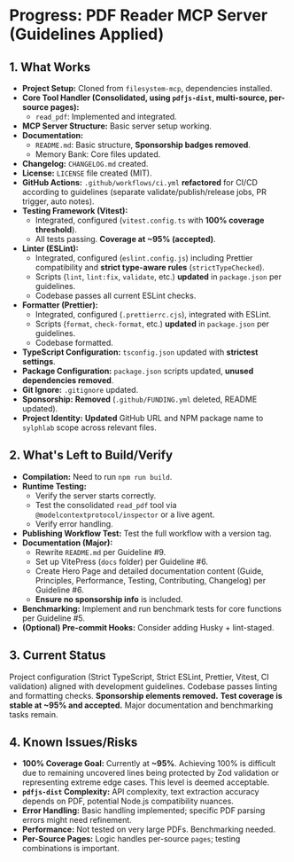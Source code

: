 <!-- Version: 1.9 | Last Updated: 2025-04-06 | Updated By: Sylph -->

# Progress: PDF Reader MCP Server (Guidelines Applied)

## 1. What Works

- **Project Setup:** Cloned from `filesystem-mcp`, dependencies installed.
- **Core Tool Handler (Consolidated, using `pdfjs-dist`, multi-source, per-source pages):**
  - `read_pdf`: Implemented and integrated.
- **MCP Server Structure:** Basic server setup working.
- **Documentation:**
  - `README.md`: Basic structure, **Sponsorship badges removed**.
  - Memory Bank: Core files updated.
- **Changelog:** `CHANGELOG.md` created.
- **License:** `LICENSE` file created (MIT).
- **GitHub Actions:** `.github/workflows/ci.yml` **refactored** for CI/CD according to guidelines (separate validate/publish/release jobs, PR trigger, auto notes).
- **Testing Framework (Vitest):**
  - Integrated, configured (`vitest.config.ts` with **100% coverage threshold**).
  - All tests passing. **Coverage at ~95% (accepted)**.
- **Linter (ESLint):**
  - Integrated, configured (`eslint.config.js`) including Prettier compatibility and **strict type-aware rules** (`strictTypeChecked`).
  - Scripts (`lint`, `lint:fix`, `validate`, etc.) **updated** in `package.json` per guidelines.
  - Codebase passes all current ESLint checks.
- **Formatter (Prettier):**
  - Integrated, configured (`.prettierrc.cjs`), integrated with ESLint.
  - Scripts (`format`, `check-format`, etc.) **updated** in `package.json` per guidelines.
  - Codebase formatted.
- **TypeScript Configuration:** `tsconfig.json` updated with **strictest settings**.
- **Package Configuration:** `package.json` scripts updated, **unused dependencies removed**.
- **Git Ignore:** `.gitignore` updated.
- **Sponsorship:** **Removed** (`.github/FUNDING.yml` deleted, README updated).
- **Project Identity:** **Updated** GitHub URL and NPM package name to `sylphlab` scope across relevant files.

## 2. What's Left to Build/Verify

- **Compilation:** Need to run `npm run build`.
- **Runtime Testing:**
  - Verify the server starts correctly.
  - Test the consolidated `read_pdf` tool via `@modelcontextprotocol/inspector` or a live agent.
  - Verify error handling.
- **Publishing Workflow Test:** Test the full workflow with a version tag.
- **Documentation (Major):**
  - Rewrite `README.md` per Guideline #9.
  - Set up VitePress (`docs` folder) per Guideline #6.
  - Create Hero Page and detailed documentation content (Guide, Principles, Performance, Testing, Contributing, Changelog) per Guideline #6.
  - **Ensure no sponsorship info** is included.
- **Benchmarking:** Implement and run benchmark tests for core functions per Guideline #5.
- **(Optional) Pre-commit Hooks:** Consider adding Husky + lint-staged.

## 3. Current Status

Project configuration (Strict TypeScript, Strict ESLint, Prettier, Vitest, CI validation) aligned with development guidelines. Codebase passes linting and formatting checks. **Sponsorship elements removed.** **Test coverage is stable at ~95% and accepted.** Major documentation and benchmarking tasks remain.

## 4. Known Issues/Risks

- **100% Coverage Goal:** Currently at **~95%**. Achieving 100% is difficult due to remaining uncovered lines being protected by Zod validation or representing extreme edge cases. This level is deemed acceptable.
- **`pdfjs-dist` Complexity:** API complexity, text extraction accuracy depends on PDF, potential Node.js compatibility nuances.
- **Error Handling:** Basic handling implemented; specific PDF parsing errors might need refinement.
- **Performance:** Not tested on very large PDFs. Benchmarking needed.
- **Per-Source Pages:** Logic handles per-source `pages`; testing combinations is important.
